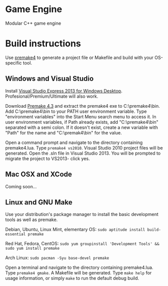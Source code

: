 Game Engine
======

Modular C++ game engine

Build instructions
====
Use [premake4](http://industriousone.com/premake) to generate a project file or Makefile and build with your OS-specific tool.

Windows and Visual Studio
--
Install [Visual Studio Express 2013 for Windows Desktop](http://www.visualstudio.com/downloads/download-visual-studio-vs). Profesional/Premium/Ultimate will also work.

Download [Premake 4.3](http://industriousone.com/premake/download) and extract the premake4 exe to C:\premake4\bin. Add C:\premake4\bin to your PATH user environment variable. Type "environment variables" into the Start Menu search menu to access it.  In user environment variables, if Path already exists, add "C:\premake4\bin" separated with a semi colon.  If it doesn't exist, create a new variable with "Path" for the name and "C:\premak4\bin" for the value.

Open a command prompt and navigate to the directory containing premake4.lua. Type `premake4 vs2010`. Visual Studio 2010 project files will be generated. Open the .sln file in Visual Studio 2013. You will be prompted to migrate the project to VS2013- click yes.

Mac OSX and XCode
--
Coming soon...

Linux and GNU Make
--
Use your distribution's package manager to install the basic development tools as well as premake.

Debian, Ubuntu, Linux Mint, elementary OS: `sudo aptitude install build-essential premake`

Red Hat, Fedora, CentOS: `sudo yum groupinstall 'Development Tools' && sudo yum install premake`

Arch Linux: `sudo pacman -Syu base-devel premake`

Open a terminal and navigate to the directory containing premake4.lua. Type `premake4 gmake`. A Makefile will be generated. Type `make help` for usage information, or simply `make` to run the default debug build.
